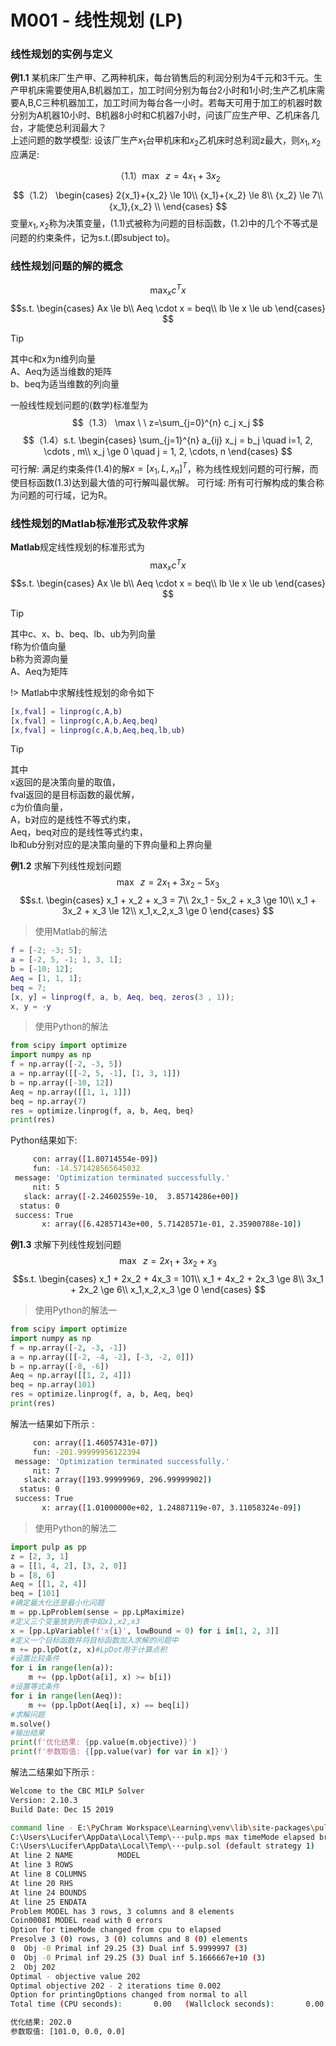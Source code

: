 # M001 - 线性规划 (LP)

### 线性规划的实例与定义
**例1.1** 某机床厂生产甲、乙两种机床，每台销售后的利润分别为4千元和3千元。生产甲机床需要使用A,B机器加工，加工时间分别为每台2小时和1小时;生产乙机床需要A,B,C三种机器加工，加工时间为每台各一小时。若每天可用于加工的机器时数分别为A机器10小时、B机器8小时和C机器7小时，问该厂应生产甲、乙机床各几台，才能使总利润最大？  
上述问题的数学模型: 设该厂生产$x_1$台甲机床和$x_2$乙机床时总利润z最大，则$x_1, x_2$应满足: 

$$（1.1） \max \ \ z=4{x_1}+3{x_2} $$
$$（1.2）
\begin{cases}
2{x_1}+{x_2} \le 10\\
{x_1}+{x_2} \le 8\\
{x_2} \le 7\\
{x_1},{x_2} \\
\end{cases}
$$
变量$x_1,x_2$称为决策变量，(1.1)式被称为问题的目标函数，(1.2)中的几个不等式是问题的约束条件，记为s.t.(即subject to)。

### 线性规划问题的解的概念
$$ \max_x c^Tx $$
$$s.t. 
\begin{cases}
Ax \le b\\
Aeq \cdot x = beq\\
lb \le x \le ub
\end{cases}
$$

> [!TIP]
其中c和x为n维列向量  
A、Aeq为适当维数的矩阵  
b、beq为适当维数的列向量


一般线性规划问题的(数学)标准型为
$$（1.3） \max \ \ z=\sum_{j=0}^{n} c_j x_j  $$
$$（1.4）s.t.
\begin{cases}
\sum_{j=1}^{n} a_{ij} x_j = b_j \quad i=1, 2, \cdots , m\\
x_j \ge 0 \quad j = 1, 2, \cdots, n
\end{cases}
$$
可行解: 满足约束条件(1.4)的解$x=[x_1, L, x_n]^T$，称为线性规划问题的可行解，而使目标函数(1.3)达到最大值的可行解叫最优解。
可行域: 所有可行解构成的集合称为问题的可行域，记为R。

### 线性规划的Matlab标准形式及软件求解

**Matlab**规定线性规划的标准形式为
$$ \max_x c^Tx $$
$$s.t. 
\begin{cases}
Ax \le b\\
Aeq \cdot x = beq\\
lb \le x \le ub
\end{cases}
$$

> [!TIP]
其中c、x、b、beq、lb、ub为列向量  
f称为价值向量  
b称为资源向量  
A、Aeq为矩阵

!> Matlab中求解线性规划的命令如下
```matlab
[x,fval] = linprog(c,A,b)
[x,fval] = linprog(c,A,b,Aeq,beq)
[x,fval] = linprog(c,A,b,Aeq,beq,lb,ub)
```

> [!TIP]
其中  
x返回的是决策向量的取值，  
fval返回的是目标函数的最优解，  
c为价值向量，  
A，b对应的是线性不等式约束，  
Aeq，beq对应的是线性等式约束，  
lb和ub分别对应的是决策向量的下界向量和上界向量

**例1.2** 求解下列线性规划问题
$$ \max \ \ z=2x_1 + 3x_2 - 5x_3  $$
$$s.t.
\begin{cases}
x_1 + x_2 + x_3 = 7\\
2x_1 - 5x_2 + x_3 \ge 10\\
x_1 + 3x_2 + x_3 \le 12\\
x_1,x_2,x_3 \ge 0
\end{cases}
$$
> 使用Matlab的解法
```matlab
f = [-2; -3; 5];
a = [-2, 5, -1; 1, 3, 1];
b = [-10; 12];
Aeq = [1, 1, 1];
beq = 7; 
[x, y] = linprog(f, a, b, Aeq, beq, zeros(3 , 1));
x, y = -y
```
> 使用Python的解法
```python
from scipy import optimize
import numpy as np
f = np.array([-2, -3, 5])
a = np.array([[-2, 5, -1], [1, 3, 1]])
b = np.array([-10, 12])
Aeq = np.array([[1, 1, 1]])
beq = np.array(7)
res = optimize.linprog(f, a, b, Aeq, beq)
print(res)
```

Python结果如下: 

```bash
     con: array([1.80714554e-09])
     fun: -14.571428565645032
 message: 'Optimization terminated successfully.'
     nit: 5
   slack: array([-2.24602559e-10,  3.85714286e+00])
  status: 0
 success: True
       x: array([6.42857143e+00, 5.71428571e-01, 2.35900788e-10])
```

**例1.3** 求解下列线性规划问题
$$ \max \ \ z=2x_1 + 3x_2 + x_3  $$
$$s.t.
\begin{cases}
x_1 + 2x_2 + 4x_3 = 101\\
x_1 + 4x_2 + 2x_3 \ge 8\\
3x_1 + 2x_2  \ge 6\\
x_1,x_2,x_3 \ge 0
\end{cases}
$$

> 使用Python的解法一

```python
from scipy import optimize
import numpy as np
f = np.array([-2, -3, -1])
a = np.array([[-2, -4, -2], [-3, -2, 0]])
b = np.array([-8, -6])
Aeq = np.array([[1, 2, 4]])
beq = np.array(101)
res = optimize.linprog(f, a, b, Aeq, beq)
print(res)
```

解法一结果如下所示 : 

```bash
     con: array([1.46057431e-07])
     fun: -201.99999956122394
 message: 'Optimization terminated successfully.'
     nit: 7
   slack: array([193.99999969, 296.99999902])
  status: 0
 success: True
       x: array([1.01000000e+02, 1.24887119e-07, 3.11058324e-09])
```

> 使用Python的解法二

```python
import pulp as pp
z = [2, 3, 1]
a = [[1, 4, 2], [3, 2, 0]]
b = [8, 6]
Aeq = [[1, 2, 4]]
beq = [101]
#确定最大化还是最小化问题
m = pp.LpProblem(sense = pp.LpMaximize)
#定义三个变量放到列表中如x1,x2,x3
x = [pp.LpVariable(f'x{i}', lowBound = 0) for i in[1, 2, 3]]
#定义一个目标函数并将目标函数加入求解的问题中
m += pp.lpDot(z, x)#LpDot用于计算点积
#设置比较条件
for i in range(len(a)):
	m += (pp.lpDot(a[i], x) >= b[i])
#设置等式条件
for i in range(len(Aeq)):
	m += (pp.lpDot(Aeq[i], x) == beq[i])
#求解问题
m.solve()
#输出结果
print(f'优化结果: {pp.value(m.objective)}')
print(f'参数取值: {[pp.value(var) for var in x]}')
```

解法二结果如下所示 : 

```bash
Welcome to the CBC MILP Solver 
Version: 2.10.3 
Build Date: Dec 15 2019 

command line - E:\PyChram Workspace\Learning\venv\lib\site-packages\pulp\apis\..\solverdir\cbc\win\64\cbc.exe  
C:\Users\Lucifer\AppData\Local\Temp\···pulp.mps max timeMode elapsed branch printingOptions all solution 
C:\Users\Lucifer\AppData\Local\Temp\···pulp.sol (default strategy 1)
At line 2 NAME          MODEL
At line 3 ROWS
At line 8 COLUMNS
At line 20 RHS
At line 24 BOUNDS
At line 25 ENDATA
Problem MODEL has 3 rows, 3 columns and 8 elements
Coin0008I MODEL read with 0 errors
Option for timeMode changed from cpu to elapsed
Presolve 3 (0) rows, 3 (0) columns and 8 (0) elements
0  Obj -0 Primal inf 29.25 (3) Dual inf 5.9999997 (3)
0  Obj -0 Primal inf 29.25 (3) Dual inf 5.1666667e+10 (3)
2  Obj 202
Optimal - objective value 202
Optimal objective 202 - 2 iterations time 0.002
Option for printingOptions changed from normal to all
Total time (CPU seconds):       0.00   (Wallclock seconds):       0.00

优化结果: 202.0
参数取值: [101.0, 0.0, 0.0]
```
